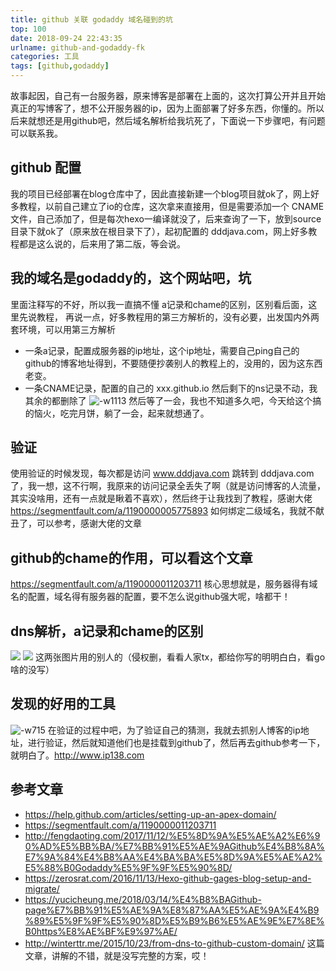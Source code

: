 ```yaml
---
title: github 关联 godaddy 域名碰到的坑
top: 100
date: 2018-09-24 22:43:35
urlname: github-and-godaddy-fk
categories: 工具
tags: [github,godaddy]
---
```

故事起因，自己有一台服务器，原来博客是部署在上面的，这次打算公开并且开始真正的写博客了，想不公开服务器的ip，因为上面部署了好多东西，你懂的。所以后来就想还是用github吧，然后域名解析给我坑死了，下面说一下步骤吧，有问题可以联系我。
<!--more-->
## github 配置
我的项目已经部署在blog仓库中了，因此直接新建一个blog项目就ok了，网上好多教程，以前自己建立了io的仓库，这次拿来直接用，但是需要添加一个 CNAME 文件，自己添加了，但是每次hexo一编译就没了，后来查询了一下，放到source目录下就ok了（原来放在根目录下了），起初配置的 dddjava.com，网上好多教程都是这么说的，后来用了第二版，等会说。
## 我的域名是godaddy的，这个网站吧，坑
里面注释写的不好，所以我一直搞不懂 a记录和chame的区别，区别看后面，这里先说教程，
再说一点，好多教程用的第三方解析的，没有必要，出发国内外两套环境，可以用第三方解析
* 一条a记录，配置成服务器的ip地址，这个ip地址，需要自己ping自己的github的博客地址得到，不要随便抄袭别人的教程上的，没用的，因为这东西老变。
* 一条CNAME记录，配置的自己的	xxx.github.io
然后剩下的ns记录不动，我其余的都删除了
![-w1113](https://i.imgur.com/7baB7tv.jpg)
然后等了一会，我也不知道多久吧，今天给这个搞的恼火，吃完月饼，躺了一会，起来就想通了。

## 验证
使用验证的时候发现，每次都是访问 www.dddjava.com 跳转到 dddjava.com 了，我一想，这不行啊，我原来的访问记录全丢失了啊（就是访问博客的人流量，其实没啥用，还有一点就是瞅着不喜欢），然后终于让我找到了教程，感谢大佬
https://segmentfault.com/a/1190000005775893
如何绑定二级域名，我就不献丑了，可以参考，感谢大佬的文章


## github的chame的作用，可以看这个文章
https://segmentfault.com/a/1190000011203711
核心思想就是，服务器得有域名的配置，域名得有服务器的配置，要不怎么说github强大呢，啥都干！
## dns解析，a记录和chame的区别
![](https://i.imgur.com/ECoAKgu.jpg)
![](https://i.imgur.com/ePvjL6q.jpg)
这两张图片用的别人的（侵权删，看看人家tx，都给你写的明明白白，看go啥的没写）

## 发现的好用的工具
![-w715](https://i.imgur.com/sAzCH9E.jpg)
在验证的过程中吧，为了验证自己的猜测，我就去抓别人博客的ip地址，进行验证，然后就知道他们也是挂载到github了，然后再去github参考一下，就明白了。http://www.ip138.com



## 参考文章
* https://help.github.com/articles/setting-up-an-apex-domain/
* https://segmentfault.com/a/1190000011203711
* http://fengdaoting.com/2017/11/12/%E5%8D%9A%E5%AE%A2%E6%90%AD%E5%BB%BA/%E7%BB%91%E5%AE%9AGithub%E4%B8%8A%E7%9A%84%E4%B8%AA%E4%BA%BA%E5%8D%9A%E5%AE%A2%E5%88%B0Godaddy%E5%9F%9F%E5%90%8D/
* https://zerosrat.com/2016/11/13/Hexo-github-gages-blog-setup-and-migrate/
* https://yucicheung.me/2018/03/14/%E4%B8%BAGithub-page%E7%BB%91%E5%AE%9A%E8%87%AA%E5%AE%9A%E4%B9%89%E5%9F%9F%E5%90%8D%E5%B9%B6%E5%AE%9E%E7%8E%B0https%E8%AE%BF%E9%97%AE/
* http://winterttr.me/2015/10/23/from-dns-to-github-custom-domain/
这篇文章，讲解的不错，就是没写完整的方案，哎！